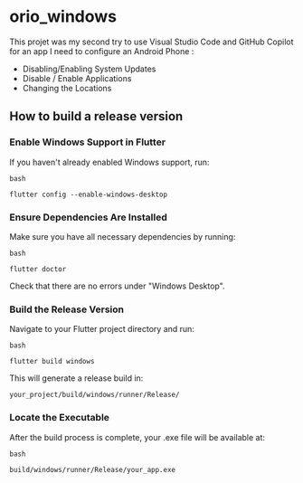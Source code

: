 # orio_windows

This projet was my second try to use Visual Studio Code and GitHub Copilot for an app I need to configure an Android Phone :

- Disabling/Enabling System Updates
- Disable / Enable Applications
- Changing the Locations

## How to build a release version

 ### Enable Windows Support in Flutter
If you haven't already enabled Windows support, run:

```
bash 

flutter config --enable-windows-desktop

```

###  Ensure Dependencies Are Installed
Make sure you have all necessary dependencies by running:

```
bash

flutter doctor
```

Check that there are no errors under "Windows Desktop".

###  Build the Release Version
Navigate to your Flutter project directory and run:

```
bash

flutter build windows
```
This will generate a release build in:

```
your_project/build/windows/runner/Release/

```
### Locate the Executable
After the build process is complete, your .exe file will be available at:

```
bash

build/windows/runner/Release/your_app.exe

```